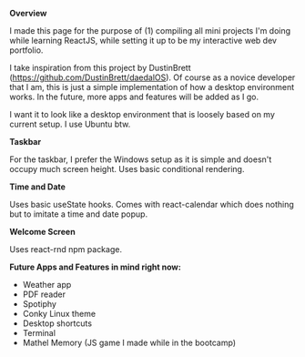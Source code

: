 **Overview**

I made this page for the purpose of (1) compiling all mini projects I'm doing while learning ReactJS, while setting it up to be my interactive web dev portfolio.

I take inspiration from this project by DustinBrett (https://github.com/DustinBrett/daedalOS). Of course as a novice developer that I am, this is just a simple implementation of how a desktop environment works. In the future, more apps and features will be added as I go.

I want it to look like a desktop environment that is loosely based on my current setup. I use Ubuntu btw.

**Taskbar**

For the taskbar, I prefer the Windows setup as it is simple and doesn't occupy much screen height. Uses basic conditional rendering.

**Time and Date**

Uses basic useState hooks. Comes with react-calendar which does nothing but to imitate a time and date popup.

**Welcome Screen**

Uses react-rnd npm package.

**Future Apps and Features in mind right now:**

- Weather app
- PDF reader
- Spotiphy
- Conky Linux theme
- Desktop shortcuts
- Terminal
- Mathel Memory (JS game I made while in the bootcamp)
